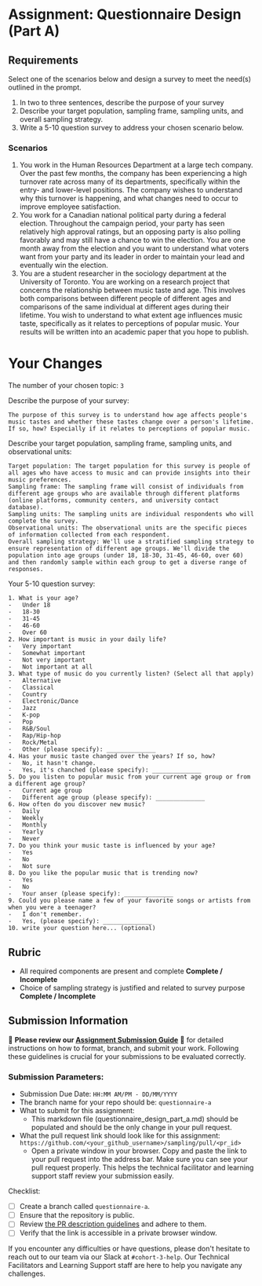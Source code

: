 # Assignment: Questionnaire Design (Part A)

## Requirements
Select one of the scenarios below and design a survey to meet the need(s) outlined in the prompt.

1.	In two to three sentences, describe the purpose of your survey
2.	Describe your target population, sampling frame, sampling units, and overall sampling strategy.
3.	Write a 5-10 question survey to address your chosen scenario below.


### Scenarios
1.	You work in the Human Resources Department at a large tech company. Over the past few months, the company has been experiencing a high turnover rate across many of its departments, specifically within the entry- and lower-level positions. The company wishes to understand why this turnover is happening, and what changes need to occur to improve employee satisfaction.
2.	You work for a Canadian national political party during a federal election. Throughout the campaign period, your party has seen relatively high approval ratings, but an opposing party is also polling favorably and may still have a chance to win the election. You are one month away from the election and you want to understand what voters want from your party and its leader in order to maintain your lead and eventually win the election.
3.	You are a student researcher in the sociology department at the University of Toronto. You are working on a research project that concerns the relationship between music taste and age. This involves both comparisons between different people of different ages and comparisons of the same individual at different ages during their lifetime. You wish to understand to what extent age influences music taste, specifically as it relates to perceptions of popular music. Your results will be written into an academic paper that you hope to publish.


# Your Changes

The number of your chosen topic: `3`

Describe the purpose of your survey:
```
The purpose of this survey is to understand how age affects people's music tastes and whether these tastes change over a person's lifetime. If so, how? Especially if it relates to perceptions of popular music.
```

Describe your target population, sampling frame, sampling units, and observational units:
```
Target population: The target population for this survey is people of all ages who have access to music and can provide insights into their music preferences.
Sampling frame: The sampling frame will consist of individuals from different age groups who are available through different platforms (online platforms, community centers, and university contact database).
Sampling units: The sampling units are individual respondents who will complete the survey.
Observational units: The observational units are the specific pieces of information collected from each respondent.
Overall sampling strategy: We'll use a stratified sampling strategy to ensure representation of different age groups. We'll divide the population into age groups (under 18, 18-30, 31-45, 46-60, over 60) and then randomly sample within each group to get a diverse range of responses.
```

Your 5-10 question survey:
```
1. What is your age?
-   Under 18
-   18-30
-   31-45
-   46-60
-   Over 60
2. How important is music in your daily life?
-   Very important
-   Somewhat important
-   Not very important
-   Not important at all
3. What type of music do you currently listen? (Select all that apply)
-   Alternative
-   Classical
-   Country
-   Electronic/Dance
-   Jazz
-   K-pop
-   Pop
-   R&B/Soul
-   Rap/Hip-hop
-   Rock/Metal
-   Other (please specify): ______________
4. Has your music taste changed over the years? If so, how?
-   No, it hasn't change.
-   Yes, it's chanched (please specify): ______________
5. Do you listen to popular music from your current age group or from a different age group?
-   Current age group
-   Different age group (please specify): ______________
6. How often do you discover new music?
-   Daily
-   Weekly
-   Monthly
-   Yearly
-   Never
7. Do you think your music taste is influenced by your age?
-   Yes
-   No
-   Not sure
8. Do you like the popular music that is trending now?
-   Yes
-   No
-   Your anser (please specify): ______________
9. Could you please name a few of your favorite songs or artists from when you were a teenager?
-   I don't remember.
-   Yes, (please specify): ______________
10. write your question here... (optional)
```

## Rubric

-	All required components are present and complete **Complete / Incomplete**
-	Choice of sampling strategy is justified and related to survey purpose **Complete / Incomplete**

## Submission Information

🚨 **Please review our [Assignment Submission Guide](https://github.com/UofT-DSI/onboarding/blob/main/onboarding_documents/submissions.md)** 🚨 for detailed instructions on how to format, branch, and submit your work. Following these guidelines is crucial for your submissions to be evaluated correctly.

### Submission Parameters:
* Submission Due Date: `HH:MM AM/PM - DD/MM/YYYY`
* The branch name for your repo should be: `questionnaire-a`
* What to submit for this assignment:
    * This markdown file (questionnaire_design_part_a.md) should be populated and should be the only change in your pull request.
* What the pull request link should look like for this assignment: `https://github.com/<your_github_username>/sampling/pull/<pr_id>`
    * Open a private window in your browser. Copy and paste the link to your pull request into the address bar. Make sure you can see your pull request properly. This helps the technical facilitator and learning support staff review your submission easily.

Checklist:
- [ ] Create a branch called `questionnaire-a`.
- [ ] Ensure that the repository is public.
- [ ] Review [the PR description guidelines](https://github.com/UofT-DSI/onboarding/blob/main/onboarding_documents/submissions.md#guidelines-for-pull-request-descriptions) and adhere to them.
- [ ] Verify that the link is accessible in a private browser window.

If you encounter any difficulties or have questions, please don't hesitate to reach out to our team via our Slack at `#cohort-3-help`. Our Technical Facilitators and Learning Support staff are here to help you navigate any challenges.

